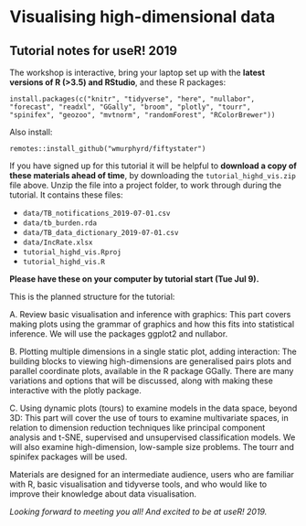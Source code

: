 # Visualising high-dimensional data 
## Tutorial notes for useR! 2019

The workshop is interactive, bring your laptop set up with the **latest versions of R (>3.5) and RStudio**, and these R packages:

```
install.packages(c("knitr", "tidyverse", "here", "nullabor", "forecast", "readxl", "GGally", "broom", "plotly", "tourr", "spinifex", "geozoo", "mvtnorm", "randomForest", "RColorBrewer"))
```

Also install:

```
remotes::install_github("wmurphyrd/fiftystater")
```

If you have signed up for this tutorial it will be helpful to **download a copy of these materials ahead of time**, by downloading the `tutorial_highd_vis.zip` file above. Unzip the file into a project folder, to work through during the tutorial. It contains these files:

- `data/TB_notifications_2019-07-01.csv`
- `data/tb_burden.rda`
- `data/TB_data_dictionary_2019-07-01.csv`
- `data/IncRate.xlsx`
- `tutorial_highd_vis.Rproj`
- `tutorial_highd_vis.R`

**Please have these on your computer by tutorial start (Tue Jul 9).**

This is the planned structure for the tutorial:

A. Review basic visualisation and inference with graphics: This part
covers making plots using the grammar of graphics and how this fits
into statistical inference. We will use the packages ggplot2 and
nullabor. 

B. Plotting multiple dimensions in a single static plot, adding
interaction: The building blocks to viewing high-dimensions are
generalised pairs plots and parallel coordinate plots, available in
the R package GGally. There are many variations and options that will
be discussed, along with making these interactive with the plotly package.

C. Using dynamic plots (tours) to examine models in the data space,
beyond 3D: This part will cover the use of tours to examine
multivariate spaces, in relation to dimension reduction techniques
like principal component analysis and t-SNE, supervised and
unsupervised classification models. We will also examine
high-dimension, low-sample size problems. The tourr and spinifex
packages will be used. 

Materials are designed for an intermediate audience, users who are familiar
with R, basic visualisation and tidyverse tools, and who would like to
improve their knowledge about data visualisation. 

*Looking forward to meeting you all! And excited to be at useR! 2019.*
